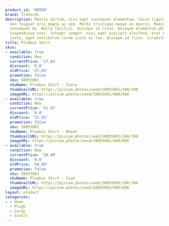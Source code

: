 ```yaml
---
product_id: '00550'
brand: Trekords
description: Mauris dictum, nisi eget consequat elementum, lacus ligula molestie metus,
  non feugiat orci magna ac sem. Morbi tristique neque eu mauris. Maecenas fermentum
  consequat mi. Nulla facilisi. Quisque id risus. Quisque elementum pharetra lacus.
  Suspendisse nunc. Integer semper, nisi eget suscipit eleifend, erat nisl hendrerit
  justo, eget vestibulum lorem justo ac leo. Quisque id risus. Curabitur eu felis.
title: Plumbus Shirt
skus:
- available: true
  condition: New
  currentPrice: '27.83'
  discount: '0.0'
  oldPrice: '27.83'
  promotion: false
  sku: S0055001
  skuName: Plumbus Shirt - Ivory
  thumbnailURL: https://picsum.photos/seed/S0055001/300/300
  imageURL: https://picsum.photos/seed/S0055001/600/600
- available: true
  condition: New
  currentPrice: '51.55'
  discount: '0.0'
  oldPrice: '51.55'
  promotion: false
  sku: S0055002
  skuName: Plumbus Shirt - Wheat
  thumbnailURL: https://picsum.photos/seed/S0055002/300/300
  imageURL: https://picsum.photos/seed/S0055002/600/600
- available: true
  condition: New
  currentPrice: '58.49'
  discount: '0.0'
  oldPrice: '58.49'
  promotion: false
  sku: S0055003
  skuName: Plumbus Shirt - Cyan
  thumbnailURL: https://picsum.photos/seed/S0055003/300/300
  imageURL: https://picsum.photos/seed/S0055003/600/600
layout: product
categories:
- - Home
  - Plugh
  - Corge
  - Grault
---
```

